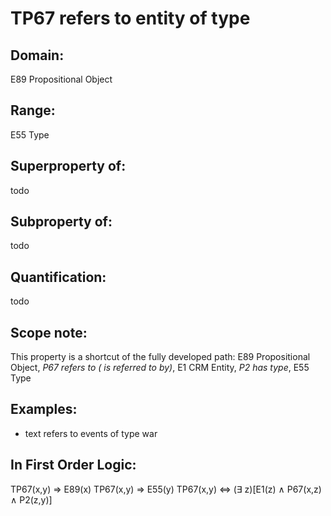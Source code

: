 # TP67 refers to entity of type

## Domain: 

E89 Propositional Object

## Range: 

E55 Type

## Superproperty of: 

todo

## Subproperty of: 

todo

## Quantification: 

todo

## Scope note: 

This property is a shortcut of the fully developed path: E89 Propositional Object, _P67 refers to ( is referred to by)_, E1 CRM Entity, _P2 has type_, E55 Type

## Examples: 

* text refers to events of type war

## In First Order Logic: 

TP67(x,y) ⇒ E89(x)
TP67(x,y) ⇒ E55(y)
TP67(x,y) ⇔ (∃ z)[E1(z) ∧ P67(x,z) ∧ P2(z,y)]

